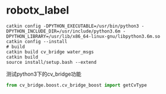 # robotx_label

```shell
catkin config -DPYTHON_EXECUTABLE=/usr/bin/python3 -DPYTHON_INCLUDE_DIR=/usr/include/python3.6m -DPYTHON_LIBRARY=/usr/lib/x86_64-linux-gnu/libpython3.6m.so
catkin config --install
# build
catkin build cv_bridge water_msgs
catkin build
source install/setup.bash --extend
```

测试python3下的cv_bridge功能

```python
from cv_bridge.boost.cv_bridge_boost import getCvType
```



